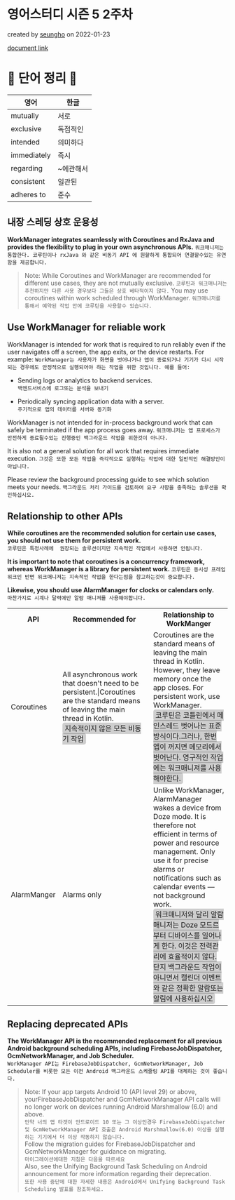 # 영어스터디 시즌 5 2주차

created by [seungho](https://github.com/devaspirant0510) on 2022-01-23

[document link](https://developer.android.com/topic/libraries/architecture/workmanager)

# 📗 단어 정리 📘

|영어|한글|
|----|----|
|mutually|서로|
|exclusive|독점적인|
|intended |의미하다|
|immediately|즉시|
|regarding |~에관해서|
|consistent|일관된|
|adheres to|준수|

## 내장 스레딩 상호 운용성

__WorkManager integrates seamlessly with Coroutines and RxJava and provides the flexibility
to plug in your own asynchronous APIs.__
`워크매니저는 통합한다. 코루틴이나 rxJava 와 같은 비동기 API 에 원할하게 통합되어 연결할수있는 유연함을 제공합니다.`

>Note: While Coroutines and WorkManager are recommended for different use cases, they are
> not mutually exclusive.
> `코루틴과 워크매니저는 추천하지만 다른 사용 경우보다 그들은 상호 베타적이지 않다.`
> You may use coroutines within work scheduled through WorkManager.
> `워크매니저를 통해서 예약된 작업 안에 코루틴을 사용할수 있습니다.`

## Use WorkManager for reliable work
WorkManager is intended for work that is required to run reliably even if the
user navigates off a screen, the app exits, or the device restarts. For example:
`WorkManager는 사용자가 화면을 벗어나거나 앱이 종료되거나 기기가 다시 시작되는 경우에도 안정적으로 실행되어야 하는 작업을 위한 것입니다. 예를 들어:`

- Sending logs or analytics to backend services.  
`백엔드서비스에 로그또는 분석을 보내기`

- Periodically syncing application data with a server.  
`주기적으로 앱의 데이터를 서버와 동기화`

WorkManager is not intended for in-process background work that can safely be terminated if 
the app process goes away. 
`워크매니저는 앱 프로세스가 안전하게 종료될수있는 진행중인 백그라운드 작업을 위한것이 아니다.`

It is also not a general solution for all work that requires immediate execution. 
`그것은 또한 모든 작업을 즉각적으로 실행하는 작업에 대한 일반적인 해결방안이 아닙니다.`

Please review the background processing guide to see which solution meets your needs.
`백그라운드 처리 가이드를 검토하여 요구 사항을 충족하는 솔루션을 확인하십시오.`

## Relationship to other APIs

__While coroutines are the recommended solution for certain use cases, you should not use them for persistent work.__  
`코루틴은 특정사례에  권장되는 솔루션이지만 지속적인 작업에서 사용하면 안됩니다.  `

__It is important to note that coroutines is a concurrency framework, whereas WorkManager is a library for persistent work.__
`코루틴은 동시성 프레임워크인 반면 워크매니져는 지속적인 작업을 한다는점을 참고하는것이 중요합니다.`

__Likewise, you should use AlarmManager for clocks or calendars only.__  
`마찬가지로 시계나 달력에만 알람 매니져를 사용해야합니다. `

<table>
<tr>
<th>API</th>
<th>Recommended for </th>
<th>Relationship to WorkManger</th>
</tr>
<tr>
<td>
Coroutines
</td>
<td>
All asynchronous work that doesn't need to be persistent.|Coroutines are the standard means of leaving the main thread in Kotlin.
<div>
<span style="background: #00000030; width: 100%; border-radius: 5px; padding: 3px 5px;">
지속적이지 않은 모든 비동기 작업
</span>
</div>
</td>
<td>
Coroutines are the standard means of leaving the main thread in Kotlin. However, they leave memory once the app closes. For persistent work, use WorkManager.
<br><span style="background: #00000030; width: 100%; border-radius: 5px; padding: 3px 5px;">
코루틴은 코틀린에서 메인스레드 벗어나는 표준방식이다.그러나, 한번 앱이 꺼지면 메모리에서 벗어난다. 영구적인 작업에는 워크매니져를 사용해야한다.
</span>
</td>
</tr>
<tr>
<td>
AlarmManger
</td>
<td>
Alarms only
</td>
<td>
Unlike WorkManager, AlarmManager wakes a device from Doze mode. It is therefore not efficient in terms of power and resource management.
Only use it for precise alarms or notifications such as calendar events — not background work.
<br><span style="background: #00000030; width: 100%; border-radius: 5px; padding: 3px 5px;">
워크매니저와 달리 알람매니저는 Doze 모드르부터 디바이스를 일어나게 한다. 이것은 전력관리에 효율적이지 않다. 단지 백그라운드 작업이 아니면서 캘린더 이벤트와 같은 정확한
알람또는 알림에 사용하십시오
</span>
</tr>
</table>

## Replacing deprecated APIs
__The WorkManager API is the recommended replacement for all previous Android background scheduling APIs,
including FirebaseJobDispatcher, GcmNetworkManager, and Job Scheduler.__  
`WorkManager API는 FirebaseJobDispatcher, GcmNetworkManager, Job Scheduler를 비롯한 모든 이전 Android 백그라운드 스케줄링 API를 대체하는 것이 좋습니다.`    
>Note: If your app targets Android 10 (API level 29) or above, yourFirebaseJobDispatcher and GcmNetworkManager
> API calls will no longer work on devices running Android Marshmallow (6.0) and above.  
> `만약 너의 앱 타겟이 안드로이드 10 또는 그 이상인경우 FirebaseJobDispatcher 및 GcmNetworkManager API 호출은 Android Marshmallow(6.0) 이상을 실행하는 기기에서 더 이상 작동하지 않습니다. `  
>Follow the migration guides for FirebaseJobDispatcher and GcmNetworkManager for guidance on migrating.  
> `마이그레이션에대한 지침은 다음을 따르세요`  
> Also, see the Unifying Background Task Scheduling on Android announcement for more information regarding their deprecation.  
> `또한 사용 중단에 대한 자세한 내용은 Android에서 Unifying Background Task Scheduling 발표를 참조하세요. `

